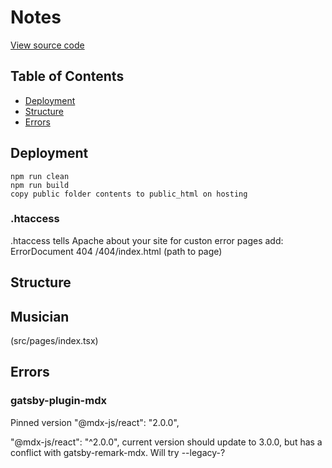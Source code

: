 # Notes

[View source code](https://github.com/elliotreed/elliotreed_client)

## Table of Contents

- [Deployment](#deployment)
- [Structure](#structure)
- [Errors](#errors)

## Deployment

    npm run clean
    npm run build
    copy public folder contents to public_html on hosting

### .htaccess

.htaccess tells Apache about your site
for custon error pages add:
ErrorDocument 404 /404/index.html (path to page)

## Structure

## Musician

(src/pages/index.tsx)

## Errors

### gatsby-plugin-mdx

Pinned version "@mdx-js/react": "2.0.0",

"@mdx-js/react": "^2.0.0",
current version should update to 3.0.0, but has a conflict with gatsby-remark-mdx. Will try --legacy-?
